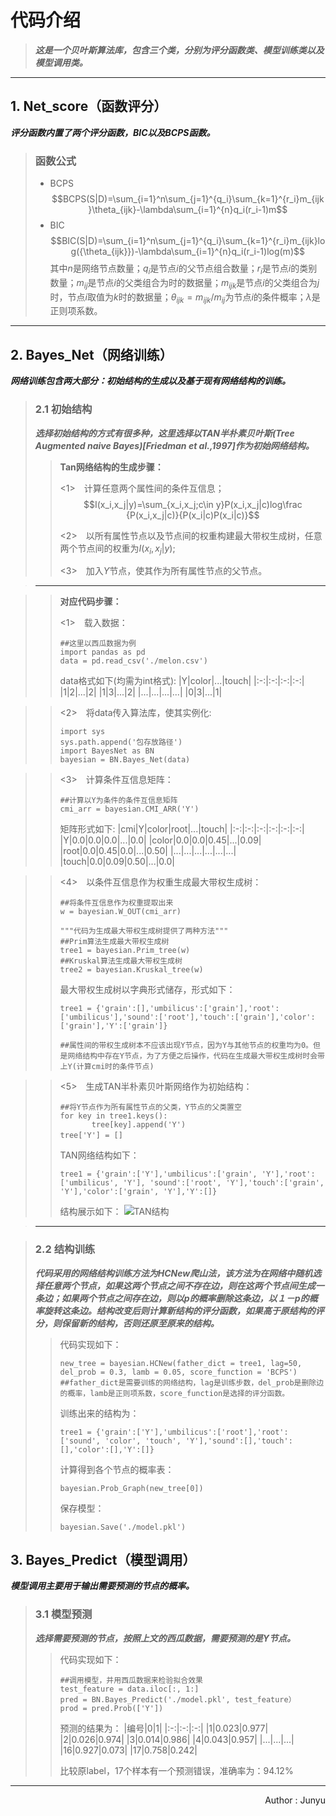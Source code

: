 # **代码介绍**
>***这是一个贝叶斯算法库，包含三个类，分别为评分函数类、模型训练类以及模型调用类。***

---

## **1. Net_score（函数评分）**
***评分函数内置了两个评分函数，BIC以及BCPS函数。***
>### 函数公式
>* BCPS
>$$BCPS(S|D)=\sum_{i=1}^n\sum_{j=1}^{q_i}\sum_{k=1}^{r_i}m_{ijk}\theta_{ijk}-\lambda\sum_{i=1}^{n}q_i(r_i-1)m$$
>* BIC
>$$BIC(S|D)=\sum_{i=1}^n\sum_{j=1}^{q_i}\sum_{k=1}^{r_i}m_{ijk}log({\theta_{ijk}})-\lambda\sum_{i=1}^{n}q_i(r_i-1)log(m)$$
>其中$n$是网络节点数量；$q_i$是节点$i$的父节点组合数量；$r_i$是节点$i$的类别数量；$m_{ij}$是节点$i$的父类组合为时的数据量；$m_{ijk}$是节点$i$的父类组合为$j$时，节点$i$取值为$k$时的数据量；$\theta_{ijk}=m_{ijk}/m_{ij}$为节点$i$的条件概率；$\lambda$是正则项系数。

---

## **2. Bayes_Net（网络训练）**
***网络训练包含两大部分：初始结构的生成以及基于现有网络结构的训练。***
>### **2.1  初始结构**
>***选择初始结构的方式有很多种，这里选择以TAN半朴素贝叶斯(Tree Augmented naive Bayes)[Friedman et al.,1997]作为初始网络结构。***
>>**Tan网络结构的生成步骤：**
>>
>><1>　计算任意两个属性间的条件互信息；
>>$$I(x_i,x_j|y)=\sum_{x_i,x_j;c\in y}P(x_i,x_j|c)log\frac {P(x_i,x_j|c)}{P(x_i|c)P(x_i|c)}$$
>>
>><2>　以所有属性节点以及节点间的权重构建最大带权生成树，任意两个节点间的权重为$I(x_i,x_j|y)$;
>>
>><3>　加入$Y$节点，使其作为所有属性节点的父节点。

>---

>>**对应代码步骤：**
>>
>><1>　载入数据：
>>```
>>##这里以西瓜数据为例
>>import pandas as pd
>>data = pd.read_csv('./melon.csv')
>>```
>>data格式如下(均需为int格式):
>>|Y|color|...|touch|
>>|:-:|:-:|:-:|:-:|
>>|1|2|...|2|
>>|1|3|...|2|
>>|...|...|...|...|
>>|0|3|...|1|

>><2>　将data传入算法库，使其实例化:
>>```
>>import sys
>>sys.path.append('包存放路径')
>>import BayesNet as BN
>>bayesian = BN.Bayes_Net(data)   
>>```

>><3>　计算条件互信息矩阵：
>>```  
>>##计算以Y为条件的条件互信息矩阵
>>cmi_arr = bayesian.CMI_ARR('Y')    
>>```
>>矩阵形式如下:
>>|cmi|Y|color|root|...|touch|
>>|:-:|:-:|:-:|:-:|:-:|:-:|
>>|Y|0.0|0.0|0.0|...|0.0|
>>|color|0.0|0.0|0.45|...|0.09|
>>|root|0.0|0.45|0.0|...|0.50|
>>|...|...|...|...|...|...|
>>|touch|0.0|0.09|0.50|...|0.0|

>><4>　以条件互信息作为权重生成最大带权生成树：
>>```
>> ##将条件互信息作为权重提取出来
>>w = bayesian.W_OUT(cmi_arr)  
>>
>>"""代码为生成最大带权生成树提供了两种方法"""
>> ##Prim算法生成最大带权生成树
>>tree1 = bayesian.Prim_tree(w)    
>> ##Kruskal算法生成最大带权生成树
>>tree2 = bayesian.Kruskal_tree(w)    
>>```
>>最大带权生成树以字典形式储存，形式如下：
>>```
>>tree1 = {'grain':[],'umbilicus':['grain'],'root':['umbilicus'],'sound':['root'],'touch':['grain'],'color':['grain'],'Y':['grain']} 
>>
>>##属性间的带权生成树本不应该出现Y节点，因为Y与其他节点的权重均为0。但是网络结构中存在Y节点，为了方便之后操作，代码在生成最大带权生成树时会带上Y(计算cmi时的条件节点)
>>```

>><5>　生成TAN半朴素贝叶斯网络作为初始结构：
>>```
>> ##将Y节点作为所有属性节点的父类，Y节点的父类置空
>>for key in tree1.keys():
>>        tree[key].append('Y')
>>tree['Y'] = []    　　　　　           
>>```
>>TAN网络结构如下：
>>```
>>tree1 = {'grain':['Y'],'umbilicus':['grain', 'Y'],'root':['umbilicus', 'Y'], 'sound':['root', 'Y'],'touch':['grain', 'Y'],'color':['grain', 'Y'],'Y':[]} 
>>```
>>结构展示如下：
>>![TAN结构](https://wx1.sinaimg.cn/mw690/00872OYVly1gdmgyv7gxgj30fy0cmdgd.jpg)

>---

>### **2.2 结构训练**
>***代码采用的网络结构训练方法为HCNew爬山法，该方法为在网络中随机选择任意两个节点，如果这两个节点之间不存在边，则在这两个节点间生成一条边；如果两个节点之间存在边，则以$p$的概率删除这条边，以１－$p$的概率旋转这条边。结构改变后则计算新结构的评分函数，如果高于原结构的评分，则保留新的结构，否则还原至原来的结构。***
>>代码实现如下：
>>```
>>new_tree = bayesian.HCNew(father_dict = tree1, lag=50, del_prob = 0.3, lamb = 0.05, score_function = 'BCPS')
>>##father_dict是需要训练的网络结构，lag是训练步数，del_prob是删除边的概率，lamb是正则项系数，score_function是选择的评分函数。
>>```
>>训练出来的结构为：
>>```
>>tree1 = {'grain':['Y'],'umbilicus':['root'],'root':['sound', 'color', 'touch', 'Y'],'sound':[],'touch':[],'color':[],'Y':[]} 
>>```
>>计算得到各个节点的概率表：
>>```
>>bayesian.Prob_Graph(new_tree[0])
>>```
>>保存模型：
>>```
>>bayesian.Save('./model.pkl')
>>```

## **3. Bayes_Predict（模型调用）**
***模型调用主要用于输出需要预测的节点的概率。***
>### **3.1 模型预测**
>***选择需要预测的节点，按照上文的西瓜数据，需要预测的是Y节点。***
>>代码实现如下：
>>```
>> ##调用模型，并用西瓜数据来检验拟合效果
>>test_feature = data.iloc[:, 1:]             
>>pred = BN.Bayes_Predict('./model.pkl', test_feature）　　　　
>>prod = pred.Prob(['Y'])
>>```
>>预测的结果为：
>>|编号|0|1|
>>|:-:|:-:|:-:|
>>|1|0.023|0.977|
>>|2|0.026|0.974|
>>|3|0.014|0.986|
>>|4|0.043|0.957|
>>|...|...|...|
>>|16|0.927|0.073|
>>|17|0.758|0.242|
>>
>>比较原label，17个样本有一个预测错误，准确率为：94.12%

***
<p align='right'>Author : Junyu</p>